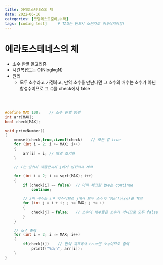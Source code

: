 ```yaml
---
title: 에라토스테네스의 체
date: 2022-06-16
categories: [코딩테스트준비,수학]
tags: [coding test]		# TAG는 반드시 소문자로 이루어져야함!
---
```


에라토스테네스의 체
=======================
 * 소수 판별 알고리즘
 * 시간복잡도는 O(NloglogN)
 * 원리
    * 모두 소수라고 가정하고, 만약 소수를 만난다면 그 소수의 배수는 소수가 아닌 합성수이므로 그 수를 check에서 false

<br><br>
    
```C++
#define MAX 100;    // 소수 판별 범위
int arr[MAX];
bool check[MAX];

void primeNumber()
{
    memset(check,true,sizeof(check)    // 모든 값 true
    for (int i = 2; i <= MAX; i++)
    {
        arr[i] = i; // 배열 초기화
    }

    // i는 범위의 제곱근까지 j에서 범위까지 체크

    for (int i = 2; i <= sqrt(MAX); i++) 
    {
        if (check[i] == false)  // 이미 체크한 변수는 continue
            continue;

        // i의 배수는 i가 약수이므로 j에서 모두 소수가 아님(false)를 체크
        for (int j = i + i; j <= MAX; j += i)
        {
            check[j] = false;   // 소수의 배수들은 소수가 아니므로 모두 false
        }
    }

    // 소수 출력
    for (int i = 2; i <= MAX; i++)
    {
        if(check[i])    // 만약 체크해서 true면 소수이므로 출력
            printf("%d\n", arr[i]);
    }
}
```
